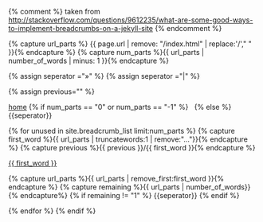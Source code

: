 {% comment %}
taken from
http://stackoverflow.com/questions/9612235/what-are-some-good-ways-to-implement-breadcrumbs-on-a-jekyll-site
{% endcomment %}

{% capture url_parts %} {{ page.url | remove: "/index.html" | replace:'/'," " }}{% endcapture %}
{% capture num_parts %}{{ url_parts | number_of_words | minus: 1 }}{% endcapture %}


{% assign seperator ="&#187;" %}
{% assign seperator ="|" %}

{% assign previous="" %}
<div class = "breadcrumbs">
  <a href="/">home</a>
 {% if num_parts == "0" or num_parts == "-1" %}
  &nbsp;
 {% else %}
  {{seperator}}

  {% for unused in site.breadcrumb_list limit:num_parts %}
   {% capture first_word %}{{ url_parts | truncatewords:1 | remove:"..."}}{% endcapture %}
   {% capture previous %}{{ previous }}/{{ first_word }}{% endcapture %}

   <a href="{{previous}}">{{ first_word }}</a>

   {% capture url_parts %}{{ url_parts | remove_first:first_word }}{% endcapture %}
   {% capture remaining %}{{ url_parts | number_of_words}}{% endcapture%}
   {% if remaining != "1" %}
     {{seperator}}
   {% endif  %}


  {% endfor %}
 {% endif %}
</div>
